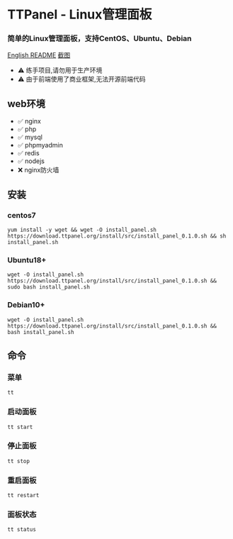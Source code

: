 # TTPanel - Linux管理面板

### 简单的Linux管理面板，支持CentOS、Ubuntu、Debian

[English README](README_en.md) [截图](/screenshots)

- ⚠️ 练手项目,请勿用于生产环境
- ⚠️ 由于前端使用了商业框架,无法开源前端代码


## 


## web环境

- ✅ nginx
- ✅ php
- ✅ mysql
- ✅ phpmyadmin
- ✅ redis
- ✅ nodejs
- ❌ nginx防火墙

## 安装

### centos7

```
yum install -y wget && wget -O install_panel.sh https://download.ttpanel.org/install/src/install_panel_0.1.0.sh && sh install_panel.sh
```

### Ubuntu18+

```
wget -O install_panel.sh https://download.ttpanel.org/install/src/install_panel_0.1.0.sh && sudo bash install_panel.sh
```

### Debian10+

```
wget -O install_panel.sh https://download.ttpanel.org/install/src/install_panel_0.1.0.sh && bash install_panel.sh
```

## 命令

### 菜单

```
tt
```
### 启动面板

```
tt start
```
### 停止面板

```
tt stop
```
### 重启面板

```
tt restart
```
### 面板状态

```
tt status
```
